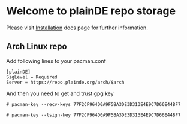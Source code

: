 # Welcome to plainDE repo storage

Please visit [Installation](https://docs.plainde.org/installation.html) docs page for further information.

## Arch Linux repo

Add following lines to your pacman.conf

```
[plainDE]                                                                       
SigLevel = Required                                                             
Server = https://repo.plainde.org/arch/$arch 
```

And then you need to get and trust gpg key

```
# pacman-key --recv-keys 77F2CF964D0A9F5BA3DE3D313E4E9C7D66E44BF7

# pacman-key --lsign-key 77F2CF964D0A9F5BA3DE3D313E4E9C7D66E44BF7
```
